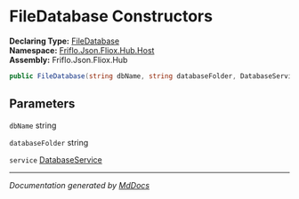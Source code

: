 ﻿<!--  
  <auto-generated>   
    The contents of this file were generated by a tool.  
    Changes to this file may be list if the file is regenerated  
  </auto-generated>   
-->

# FileDatabase Constructors

**Declaring Type:** [FileDatabase](../index.md)  
**Namespace:** [Friflo.Json.Fliox.Hub.Host](../../index.md)  
**Assembly:** Friflo.Json.Fliox.Hub

```csharp
public FileDatabase(string dbName, string databaseFolder, DatabaseService service = );
```

## Parameters

`dbName`  string

`databaseFolder`  string

`service`  [DatabaseService](../../DatabaseService/index.md)

___

*Documentation generated by [MdDocs](https://github.com/ap0llo/mddocs)*
